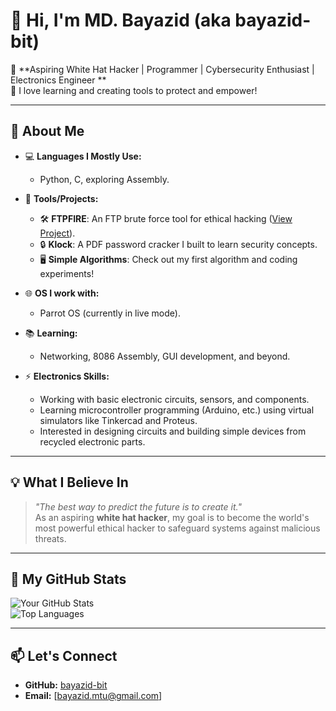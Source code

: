 # 👋 Hi, I'm MD. Bayazid (aka **bayazid-bit**)  

🎯 **Aspiring White Hat Hacker | Programmer | Cybersecurity Enthusiast | Electronics Engineer **  
🌱 I love learning and creating tools to protect and empower!  

---

## 🚀 About Me  
- 💻 **Languages I Mostly Use:**  
  - Python, C, exploring Assembly.  
- 🔧 **Tools/Projects:**  
  - 🛠 **FTPFIRE**: An FTP brute force tool for ethical hacking ([View Project](https://github.com/bayazid-bit/FTPFIRE)).  
  - 🔒 **Klock**: A PDF password cracker I built to learn security concepts.  
  - 🖥 **Simple Algorithms**: Check out my first algorithm and coding experiments!  

- 🌐 **OS I work with:**  
  - Parrot OS (currently in live mode).  
- 📚 **Learning:**  
  - Networking, 8086 Assembly, GUI development, and beyond.  
- ⚡ **Electronics Skills:**  
  - Working with basic electronic circuits, sensors, and components.  
  - Learning microcontroller programming (Arduino, etc.) using virtual simulators like Tinkercad and Proteus.  
  - Interested in designing circuits and building simple devices from recycled electronic parts.

---

## 💡 What I Believe In  
> _"The best way to predict the future is to create it."_  
As an aspiring **white hat hacker**, my goal is to become the world's most powerful ethical hacker to safeguard systems against malicious threats.  

---

## 📂 My GitHub Stats  
![Your GitHub Stats](https://github-readme-stats.vercel.app/api?username=bayazid-bit&show_icons=true&theme=radical)  
![Top Languages](https://github-readme-stats.vercel.app/api/top-langs/?username=bayazid-bit&layout=compact&theme=radical)  

---

## 📫 Let's Connect  
- **GitHub:** [bayazid-bit](https://github.com/bayazid-bit)  
- **Email:** [bayazid.mtu@gmail.com] 
